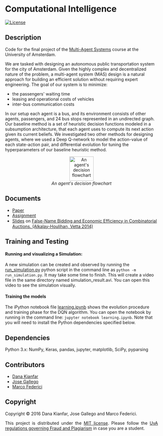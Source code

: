 # Computational Intelligence

[![License](http://img.shields.io/:license-mit-blue.svg)](LICENSE)

## Description

Code for the final project of the [Multi-Agent Systems](http://studiegids.uva.nl/xmlpages/page/2017-2018-en/search-course/course/39202) course at the University of Amsterdam.


We are tasked with designing an autonomous public transportation system for the city of Amsterdam. Given the highly complex and decentralized nature of the problem, a multi-agent system (MAS) design is a natural approach for building an efficient solution without requiring expert engineering. The goal of our system is to minimize:
- the passengers' waiting time
- leasing and operational costs of vehicles
- inter-bus communication costs

In our setup each agent is a bus, and its environment consists of other agents, passengers, and 24 bus stops represented in an undirected graph. Our baseline method is a set of heuristic decision functions modeled in a subsumption architecture, that each agent uses to compute its next action given its current beliefs. We investigated two other methods for designing agents, where we used a Deep Q-network to model the action-value of each state-action pair, and differential evolution for tuning the hyperparameters of our baseline heuristic method.

<p align="center">
<img src="img/flowchart.png" alt="An agent's decision flowchart" style="width: 80px;"/> <br />
<i>An agent's decision flowchart</i>
</p>

## Documents
- [Paper](./documents/report.pdf)
- [Assignment](./documents/assignment.pdf)
- [Slides](./documents/slides.pdf) on [False-Name Bidding and Economic Efﬁciency in Combinatorial Auctions. (Alkalay-Houlihan, Vetta 2014)
](https://pdfs.semanticscholar.org/d594/346bbbbbee0a04c0f78ce0c80048d7990477.pdf)

## Training and Testing

#### Running and visualizing a Simulation: 

A new simulation can be created and observed by running the [run_simulation.py](src/Project/code/run_simulation.py) python script in the command line as `python -m run_simulation.py`. It may take some time to finish. This will create a video file in the same directory named simulation_result.avi. You can open this video to see the simulation visually.

#### Training the models

The iPython notebook file [learning.ipynb](src/Project/code/learning.ipynb) shows the evolution procedure and training phase for the DQN algorithm. You can open the notebook by running in the command line: `jupyter notebook learning.ipynb`. Note that you will need to install the Python dependencies specified below.


## Dependencies
Python 3.x: NumPy, Keras, pandas, jupyter, matplotlib, SciPy, pyparsing

## Contributors
- [Dana Kianfar](https://github.com/danakianfar)
- [Jose Gallego](https://github.com/jgalle29)
- [Marco Federici](https://github.com/MarcoFederici94)

## Copyright

Copyright © 2016 Dana Kianfar, Jose Gallego and Marco Federici.

<p align="justify">
This project is distributed under the <a href="LICENSE">MIT license</a>. Please follow the <a href="http://student.uva.nl/en/az/content/plagiarism-and-fraud/plagiarism-and-fraud.html">UvA regulations governing Fraud and Plagiarism</a> in case you are a student.
</p>
